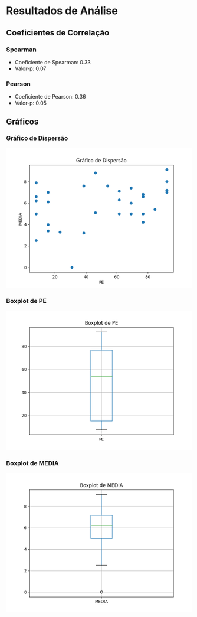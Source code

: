 # Resultados de Análise
## Coeficientes de Correlação
### Spearman
- Coeficiente de Spearman: 0.33
- Valor-p: 0.07
### Pearson
- Coeficiente de Pearson: 0.36
- Valor-p: 0.05

## Gráficos
### Gráfico de Dispersão
![Gráfico de Dispersão](graficos/dispersao.png)
### Boxplot de PE
![Boxplot de PE](graficos/boxplot_pe.png)
### Boxplot de MEDIA
![Boxplot de MEDIA](graficos/boxplot_media.png)
